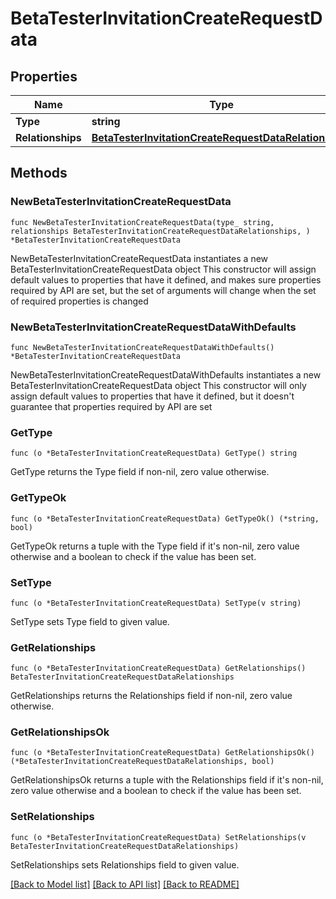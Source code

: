 # BetaTesterInvitationCreateRequestData

## Properties

Name | Type | Description | Notes
------------ | ------------- | ------------- | -------------
**Type** | **string** |  | 
**Relationships** | [**BetaTesterInvitationCreateRequestDataRelationships**](BetaTesterInvitationCreateRequestDataRelationships.md) |  | 

## Methods

### NewBetaTesterInvitationCreateRequestData

`func NewBetaTesterInvitationCreateRequestData(type_ string, relationships BetaTesterInvitationCreateRequestDataRelationships, ) *BetaTesterInvitationCreateRequestData`

NewBetaTesterInvitationCreateRequestData instantiates a new BetaTesterInvitationCreateRequestData object
This constructor will assign default values to properties that have it defined,
and makes sure properties required by API are set, but the set of arguments
will change when the set of required properties is changed

### NewBetaTesterInvitationCreateRequestDataWithDefaults

`func NewBetaTesterInvitationCreateRequestDataWithDefaults() *BetaTesterInvitationCreateRequestData`

NewBetaTesterInvitationCreateRequestDataWithDefaults instantiates a new BetaTesterInvitationCreateRequestData object
This constructor will only assign default values to properties that have it defined,
but it doesn't guarantee that properties required by API are set

### GetType

`func (o *BetaTesterInvitationCreateRequestData) GetType() string`

GetType returns the Type field if non-nil, zero value otherwise.

### GetTypeOk

`func (o *BetaTesterInvitationCreateRequestData) GetTypeOk() (*string, bool)`

GetTypeOk returns a tuple with the Type field if it's non-nil, zero value otherwise
and a boolean to check if the value has been set.

### SetType

`func (o *BetaTesterInvitationCreateRequestData) SetType(v string)`

SetType sets Type field to given value.


### GetRelationships

`func (o *BetaTesterInvitationCreateRequestData) GetRelationships() BetaTesterInvitationCreateRequestDataRelationships`

GetRelationships returns the Relationships field if non-nil, zero value otherwise.

### GetRelationshipsOk

`func (o *BetaTesterInvitationCreateRequestData) GetRelationshipsOk() (*BetaTesterInvitationCreateRequestDataRelationships, bool)`

GetRelationshipsOk returns a tuple with the Relationships field if it's non-nil, zero value otherwise
and a boolean to check if the value has been set.

### SetRelationships

`func (o *BetaTesterInvitationCreateRequestData) SetRelationships(v BetaTesterInvitationCreateRequestDataRelationships)`

SetRelationships sets Relationships field to given value.



[[Back to Model list]](../README.md#documentation-for-models) [[Back to API list]](../README.md#documentation-for-api-endpoints) [[Back to README]](../README.md)


